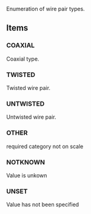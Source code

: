 Enumeration of wire pair types.

<!-- end of short definition -->


## Items

### COAXIAL
Coaxial type.

### TWISTED
Twisted wire pair.

### UNTWISTED
Untwisted wire pair.

### OTHER
required category not on scale

### NOTKNOWN
Value is unkown

### UNSET
Value has not been specified
